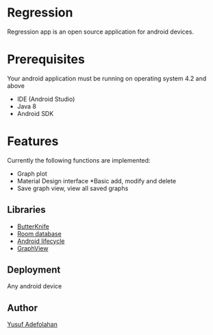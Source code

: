# Regression
Regression app is an open source application for android devices.

# Prerequisites
Your android application must be running on operating system 4.2 and above
* IDE (Android Studio)
* Java 8
* Android SDK

# Features
Currently the following functions are implemented:
* Graph plot
* Material Design interface *Basic add, modify and delete 
* Save graph view, view all saved graphs

## Libraries 
*	[ButterKnife](http://jakewharton.github.io/butterknife/)
*	[Room database](https://developer.android.com/topic/libraries/architecture/room)
*	[Android lifecycle](https://developer.android.com/guide/components/activities/activity-lifecycle)
*	[GraphView](https://github.com/jjoe64/GraphView)


## Deployment
Any android device
## Author
[Yusuf Adefolahan](https://github.com/sanxy)
